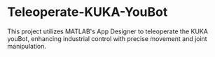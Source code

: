 # Teleoperate-KUKA-YouBot
This project utilizes MATLAB's App Designer to teleoperate the KUKA youBot, enhancing industrial control with precise movement and joint manipulation.
